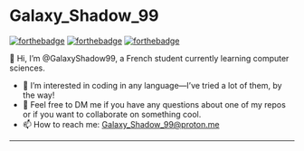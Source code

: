 # Galaxy_Shadow_99

[![forthebadge](http://forthebadge.com/images/badges/made-with-python.svg)](http://forthebadge.com)
[![forthebadge](http://forthebadge.com/images/badges/built-with-love.svg)](http://forthebadge.com)
[![forthebadge](https://forthebadge.com/images/featured/featured-powered-by-me.svg)](https://forthebadge.com)


👋 Hi, I’m @GalaxyShadow99, a French student currently learning computer sciences.
- 👀 I’m interested in coding in any language—I’ve tried a lot of them, by the way!
- 💞️ Feel free to DM me if you have any questions about one of my repos or if you want to collaborate on something cool.
- 📫 How to reach me: Galaxy_Shadow_99@proton.me

---
